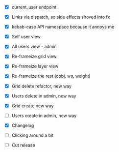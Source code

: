 - [x] current\_user endpoint
- [x] Links via dispatch, so side effects shoved into fx
- [x] kebab-case API namespace because it annoys me

- [x] Self user view
- [x] All users view - admin
- [x] Re-frameize grid view
- [x] Re-frameize layer view
- [x] Re-frameize the rest (cobj, ws, weight)

- [x] Grid delete refactor, new way
- [x] Users delete in admin, new way
- [x] Grid create new way
- [ ] Users create in admin, new way

- [x] Changelog
- [ ] Clicking around a bit
- [ ] Cut release
